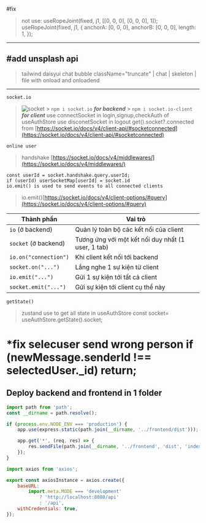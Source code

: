 #fix

> not use: useRopeJoint(fixed, j1, [[0, 0, 0], [0, 0, 0], 1]);
> useRopeJoint(fixed, j1, {
> anchorA: [0, 0, 0],
> anchorB: [0, 0, 0],
> length: 1,
> });

---

## #add unsplash api

> tailwind daisyui chat bubble className="truncate" | chat | skeleton |
> file with onload and onloadend

---

`socket.io`

> ![socket](https://socket.io/docs/v4/tutorial/introduction) > `npm i socket.io` **_for backend_** > `npm i socket.io-client` **_for client_**
> use connectSocket in login,signup,checkAuth of useAuthStore
> use disconetSocket in logout
> get().socket?.connected from [https://socket.io/docs/v4/client-api/#socketconnected](https://socket.io/docs/v4/client-api/#socketconnected)

`online user`

> handshake [https://socket.io/docs/v4/middlewares/](https://socket.io/docs/v4/middlewares/)

```socket.handshake.query.userId
const userId = socket.handshake.query.userId;
if (userId) userSocketMap[userId] = socket.id
io.emit() is used to send events to all connected clients
```

> io.emit()[https://socket.io/docs/v4/client-options/#query](https://socket.io/docs/v4/client-options/#query)

| Thành phần            | Vai trò                                            |
| --------------------- | -------------------------------------------------- |
| `io` (ở backend)      | Quản lý toàn bộ các kết nối của client             |
| `socket` (ở backend)  | Tương ứng với một kết nối duy nhất (1 user, 1 tab) |
| `io.on("connection")` | Khi client kết nối tới backend                     |
| `socket.on("...")`    | Lắng nghe 1 sự kiện từ client                      |
| `io.emit("...")`      | Gửi 1 sự kiện tới tất cả client                    |
| `socket.emit("...")`  | Gửi sự kiện tới client cụ thể này                  |

`getState()`

> zustand use to get all state in useAuthStore
> const socket= useAuthStore.getState().socket;

\*fix selecuser send wrong person
if (newMessage.senderId !== selectedUser.\_id) return;
======

## Deploy backend and frontend in 1 folder

```js
import path from 'path';
const __dirname = path.resolve();

if (process.env.NODE_ENV === 'production') {
    app.use(express.static(path.join(__dirname, '../frontend/dist')));

    app.get('*', (req, res) => {
        res.sendFile(path.join(__dirname, '../frontend', 'dist', 'index.html'));
    });
}
```

```js
import axios from 'axios';

export const axiosInstance = axios.create({
    baseURL:
        import.meta.MODE === 'development'
            ? 'http://localhost:8080/api'
            : '/api',
    withCredentials: true,
});
```
